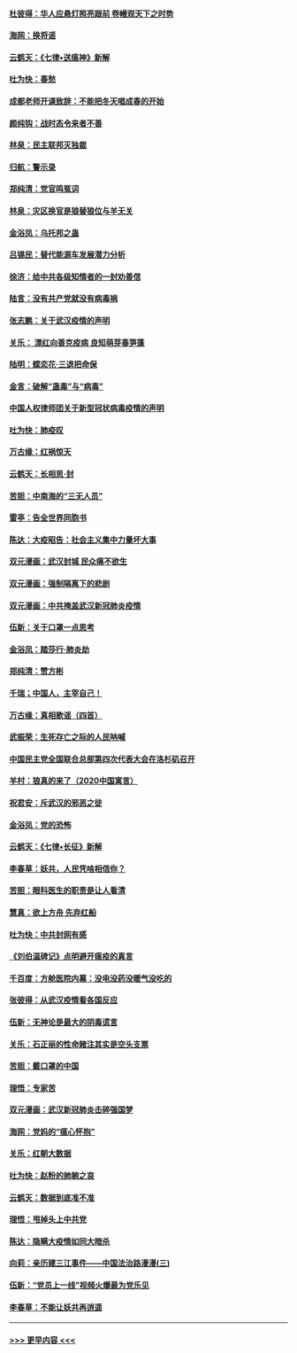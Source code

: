 #### [杜彼得：华人应悬灯照亮跟前 卷幔观天下之时势](../pages/nsc993/n11874822.md?t=02171731) 
#### [海网：换将谣](../pages/nsc993/n11873712.md?t=02171731) 
#### [云鹤天：《七律▪送瘟神》新解](../pages/nsc993/n11873598.md?t=02171731) 
#### [吐为快：春愁](../pages/nsc993/n11872801.md?t=02171731) 
#### [成都老师开课致辞：不能把冬天唱成春的开始](../pages/nsc993/n11872653.md?t=02171731) 
#### [颜纯钩：战时态令来者不善](../pages/nsc993/n11872011.md?t=02171731) 
#### [林泉：民主联邦灭独裁](../pages/nsc993/n11870998.md?t=02171731) 
#### [归航：警示录](../pages/nsc993/n11870963.md?t=02171731) 
#### [郑纯清：党官鸣冤词](../pages/nsc993/n11870938.md?t=02171731) 
#### [林泉：灾区换官是狼替狼位与羊无关](../pages/nsc993/n11870896.md?t=02171731) 
#### [金浴凤：乌托邦之蛊](../pages/nsc993/n11870879.md?t=02171731) 
#### [吕锡民：替代能源车发展潜力分析](../pages/nsc993/n11870656.md?t=02171731) 
#### [徐济：给中共各级知情者的一封劝善信](../pages/nsc993/n11868561.md?t=02171731) 
#### [陆言：没有共产党就没有病毒祸](../pages/nsc993/n11868232.md?t=02171731) 
#### [张志鹏：关于武汉疫情的声明](../pages/nsc993/n11867182.md?t=02171731) 
#### [关乐： 漂红向善克疫病 良知萌芽春笋蓬](../pages/nsc993/n11865710.md?t=02171731) 
#### [陆明：蝶恋花‧三退把命保](../pages/nsc993/n11865673.md?t=02171731) 
#### [金言：破解“蛊毒”与“病毒”](../pages/nsc993/n11864103.md?t=02171731) 
#### [中国人权律师团关于新型冠状病毒疫情的声明](../pages/nsc993/n11864249.md?t=02171731) 
#### [吐为快：肺疫叹](../pages/nsc993/n11864027.md?t=02171731) 
#### [万古缘：红祸惊天](../pages/nsc993/n11864079.md?t=02171731) 
#### [云鹤天：长相思‧封](../pages/nsc993/n11864006.md?t=02171731) 
#### [苦胆：中南海的“三无人员”](../pages/nsc993/n11862997.md?t=02171731) 
#### [雷亭：告全世界同胞书](../pages/nsc993/n11862572.md?t=02171731) 
#### [陈达：大疫昭告：社会主义集中力量坏大事](../pages/nsc993/n11859419.md?t=02171731) 
#### [双元漫画：武汉封城 民众痛不欲生](../pages/nsc993/n11859287.md?t=02171731) 
#### [双元漫画：强制隔离下的悲剧](../pages/nsc993/n11859244.md?t=02171731) 
#### [双元漫画：中共掩盖武汉新冠肺炎疫情](../pages/nsc993/n11858249.md?t=02171731) 
#### [伍新：关于口罩一点思考](../pages/nsc993/n11859195.md?t=02171731) 
#### [金浴凤：踏莎行‧肺炎劫](../pages/nsc993/n11858227.md?t=02171731) 
#### [郑纯清：赞方彬](../pages/nsc993/n11856803.md?t=02171731) 
#### [千瑞；中国人，主宰自己！](../pages/nsc993/n11856793.md?t=02171731) 
#### [万古缘：真相歌谣（四首）](../pages/nsc993/n11856263.md?t=02171731) 
#### [武振荣：生死存亡之际的人民呐喊](../pages/nsc993/n11856256.md?t=02171731) 
#### [中国民主党全国联合总部第四次代表大会在洛杉矶召开](../pages/nsc993/n11856344.md?t=02171731) 
#### [羊村：狼真的来了（2020中国寓言）](../pages/nsc993/n11856229.md?t=02171731) 
#### [祝君安：斥武汉的邪恶之徒](../pages/nsc993/n11855861.md?t=02171731) 
#### [金浴凤：党的恐怖](../pages/nsc993/n11855849.md?t=02171731) 
#### [云鹤天：《七律▪长征》新解](../pages/nsc993/n11855479.md?t=02171731) 
#### [李春草：妖共，人民凭啥相信你？](../pages/nsc993/n11855196.md?t=02171731) 
#### [苦胆：眼科医生的职责是让人看清](../pages/nsc993/n11853840.md?t=02171731) 
#### [慧真：欲上方舟 先弃红船](../pages/nsc993/n11853483.md?t=02171731) 
#### [吐为快：中共封网有感](../pages/nsc993/n11852575.md?t=02171731) 
#### [《刘伯温碑记》点明避开瘟疫的真言](../pages/nsc993/n11852128.md?t=02171731) 
#### [千百度：方舱医院内幕：没电没药没暖气没吃的](../pages/nsc993/n11850211.md?t=02171731) 
#### [张彼得：从武汉疫情看各国反应](../pages/nsc993/n11850102.md?t=02171731) 
#### [伍新：无神论是最大的阴毒谎言](../pages/nsc993/n11846129.md?t=02171731) 
#### [关乐：石正丽的性命赌注其实是空头支票](../pages/nsc993/n11846109.md?t=02171731) 
#### [苦胆：戴口罩的中国](../pages/nsc993/n11845576.md?t=02171731) 
#### [理悟：专家苦](../pages/nsc993/n11845564.md?t=02171731) 
#### [双元漫画：武汉新冠肺炎击碎强国梦](../pages/nsc993/n11843320.md?t=02171731) 
#### [海网：党妈的“瘟心怀抱”](../pages/nsc993/n11840740.md?t=02171731) 
#### [关乐：红朝大数据](../pages/nsc993/n11840675.md?t=02171731) 
#### [吐为快：赵粉的肺腑之哀](../pages/nsc993/n11840618.md?t=02171731) 
#### [云鹤天：数据到底准不准](../pages/nsc993/n11840325.md?t=02171731) 
#### [理悟：甩掉头上中共党](../pages/nsc993/n11838826.md?t=02171731) 
#### [陈达：隐瞒大疫情如同大暗杀](../pages/nsc993/n11838771.md?t=02171731) 
#### [向莉：亲历建三江事件——中国法治路漫漫(三)](../pages/nsc993/n11831825.md?t=02171731) 
#### [伍新：“党员上一线”视频火爆最为党乐见](../pages/nsc993/n11838200.md?t=02171731) 
#### [李春草：不能让妖共再逍遥](../pages/nsc993/n11838102.md?t=02171731) 

----
#### [ >>> 更早内容 <<< ](../indexes/nsc993-earlier.md)
